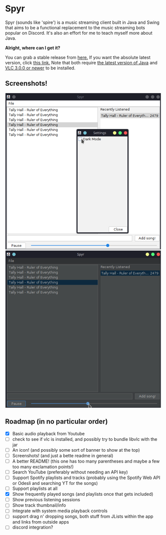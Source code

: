 # Spyr

Spyr (sounds like 'spire') is a music streaming client built in Java and Swing that aims to be a functional replacement to the music streaming bots popular on Discord. It's also an effort for me to teach myself more about Java.

**Alright, where can I get it?**

You can grab a stable release from [here.](https://github.com/asolidtime/spyr/releases) If you want the absolute latest version, click [this link.](https://nightly.link/asolidtime/spyr/workflows/github-actions/main/JAR%20package.zip) Note that both require [the latest version of Java](https://adoptopenjdk.net/?variant=openjdk16&jvmVariant=hotspot) and [VLC 3.0.0 or newer](https://www.videolan.org/vlc/) to be installed.

## Screenshots!
![Light Mode (with settings open)](https://raw.githubusercontent.com/asolidtime/spyr/main/images/lightmode.png)
![Dark Mode (as you can see, I really like Tally Hall](https://raw.githubusercontent.com/asolidtime/spyr/main/images/darkmode.png)

## Roadmap (in no particular order)

- [x] Basic audio playback from Youtube
- [ ] check to see if vlc is installed, and possibly try to bundle libvlc with the jar
- [ ] An icon! (and possibly some sort of banner to show at the top)
- [ ] Screenshots! (and just a bette readme in general)
- [ ] A better README! (this one has too many parentheses and maybe a few too many exclamation points!)
- [ ] Search YouTube (preferably without needing an API key)
- [ ] Support Spotify playlists and tracks (probably using the Spotify Web API or Odesli and searching YT for the songs)
- [ ] Support playlists at all
- [x] Show frequently played songs (and playlists once that gets included)
- [ ] Show previous listening sessions
- [ ] Show track thumbnail/info
- [ ] Integrate with system media playback controls
- [ ] support drag n' dropping songs, both stuff from JLists within the app and links from outside apps
- [ ] discord integration?

